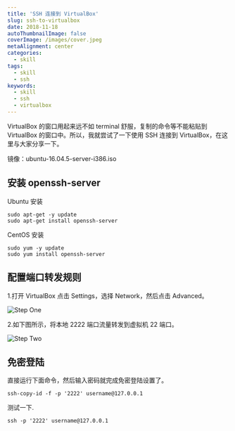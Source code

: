 ```yaml
---
title: 'SSH 连接到 VirtualBox'
slug: ssh-to-virtualbox
date: 2018-11-18
autoThumbnailImage: false
coverImage: /images/cover.jpeg
metaAlignment: center
categories:
  - skill
tags:
  - skill
  - ssh
keywords:
  - skill
  - ssh
  - virtualbox
---
```


VirtualBox 的窗口用起来远不如 terminal 舒服，复制的命令等不能粘贴到 VirtualBox 的窗口中。所以，我就尝试了一下使用 SSH 连接到 VirtualBox，在这里与大家分享一下。

<!--more-->

镜像：ubuntu-16.04.5-server-i386.iso

## 安装 openssh-server

Ubuntu 安装

```shell
sudo apt-get -y update
sudo apt-get install openssh-server
```

CentOS 安装

```shell
sudo yum -y update
sudo yum install openssh-server
```

## 配置端口转发规则

1.打开 VirtualBox 点击 Settings，选择 Network，然后点击 Advanced。

![Step One](/images/2018/11/ssh-to-virtualbox-1.png)

2.如下图所示，将本地 2222 端口流量转发到虚拟机 22 端口。

![Step Two](/images/2018/11/ssh-to-virtualbox-2.png)

## 免密登陆

直接运行下面命令，然后输入密码就完成免密登陆设置了。

```shell
ssh-copy-id -f -p '2222' username@127.0.0.1
```

测试一下.

```shell
ssh -p '2222' username@127.0.0.1
```

